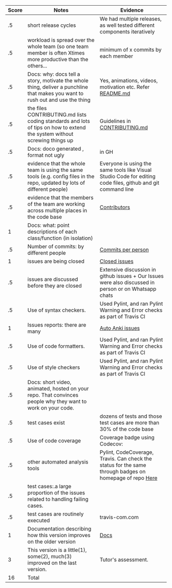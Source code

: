 |Score|Notes| Evidence|
|-|-----|---------|
|.5| short release cycles|We had multiple releases, as well tested different components iteratively|
|.5| workload is spread over the whole team (so one team member is often Xtimes more productive than the others...|minimum of x commits by each member|
|.5|Docs: why: docs tell a story, motivate the whole thing, deliver a punchline that makes you want to rush out and use the thing |Yes, animations, videos, motivation etc. Refer [README.md](https://github.com/usmanwardag/auto_anki#readme)|
|.5|the files CONTRIBUTING.md lists coding standards and lots of tips on how to extend the system without screwing things up  |Guidelines in [CONTRIBUTING.md](https://github.com/usmanwardag/auto_anki/blob/main/CONTRIBUTING.md)|
|.5|Docs: doco generated , format not ugly  | in GH<todo>|
|.5|evidence that the whole team is using the same tools (e.g. config files in the repo, updated by lots of different people) | Everyone is using the same tools like Visual Studio Code for editing code files, github and git command line|
|.5|evidence that the members of the team are working across multiple places in the code base |[Contributors](https://github.com/usmanwardag/auto_anki/graphs/contributors)|
|1|Docs: what: point descriptions of each class/function (in isolation)  |<todo><html functions> |
|.5|Number of commits: by different people  |[Commits per person](https://github.com/usmanwardag/auto_anki/pulse)|
|1|issues are being closed |[Closed issues](https://github.com/usmanwardag/auto_anki/issues?q=is%3Aissue+is%3Aclosed)|
|.5|issues are discussed before they are closed | Extensive discussion in github issues + Our Issues were also discussed in person or on Whatsapp chats |
|.5|Use of syntax checkers. | Used Pylint, and ran Pylint Warning and Error checks as part of Travis CI|
|1|Issues reports: there are many  |[Auto Anki issues](https://github.com/usmanwardag/auto_anki/issues)|
|.5|Use of code formatters. | Used Pylint, and ran Pylint Warning and Error checks as part of Travis CI|
|.5|Use of style checkers | Used Pylint, and ran Pylint Warning and Error checks as part of Travis CI|
|.5|Docs: short video, animated, hosted on your repo. That convinces people why they want to work on your code. |<todo in readme> |
|.5|test cases exist  | dozens of tests and those test cases are more than 30% of the code base|
|.5|Use of code coverage  | Coverage badge using Codecov: <update link later>|
|.5|other automated analysis tools  | Pylint, CodeCoverage, Travis. Can check the status for the same through badges on homepage of repo [Here](https://github.com/usmanwardag/auto_anki/blob/main/README.md)|
|.5|test cases:.a large proportion of the issues related to handling failing cases. | <todo>|
|.5|test cases are routinely executed | travis-com.com|
|1|Documentation describing how this version improves on the older version|[Docs](https://github.com/usmanwardag/auto_anki/tree/main/docs)
|3|This version is a little(1), some(2), much(3) improved on the last version.|Tutor's assessment.| 
|16| Total|
